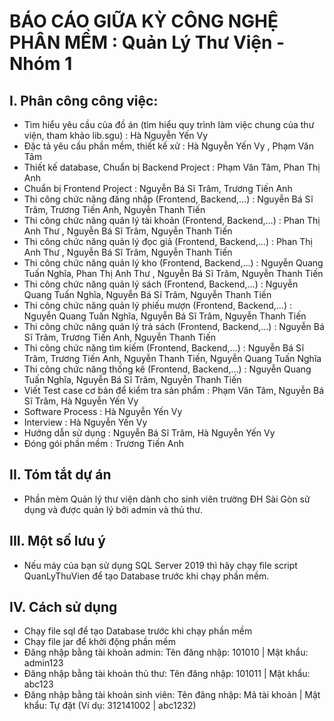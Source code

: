# BÁO CÁO GIỮA KỲ CÔNG NGHỆ PHÂN MỀM : Quản Lý Thư Viện - Nhóm 1

## I. Phân công công việc:
* Tìm hiểu yêu cầu của đồ án (tìm hiểu quy trình làm việc chung của thư viện, tham khảo lib.sgu) : Hà Nguyễn Yến Vy  
* Đặc tả yêu cầu phần mềm, thiết kế xử  : Hà Nguyễn Yến Vy , Phạm Văn Tâm
* Thiết kế database, Chuẩn bị Backend Project : Phạm Văn Tâm, Phan Thị Anh 
* Chuẩn bị Frontend Project : Nguyễn Bá Sĩ Trâm, Trương Tiến Anh
* Thi công chức năng đăng nhập (Frontend, Backend,…) : Nguyễn Bá Sĩ Trâm, Trương Tiến Anh, Nguyễn Thanh Tiến
* Thi công chức năng quản lý tài khoản (Frontend, Backend,…) : Phan Thị Anh Thư , Nguyễn Bá Sĩ Trâm, Nguyễn Thanh Tiến
* Thi công chức năng quản lý đọc giả (Frontend, Backend,…) : Phan Thị Anh Thư , Nguyễn Bá Sĩ Trâm, Nguyễn Thanh Tiến		
* Thi công chức năng quản lý kho (Frontend, Backend,…)	: Nguyễn Quang Tuấn Nghĩa, Phan Thị Anh Thư , Nguyễn Bá Sĩ Trâm, Nguyễn Thanh Tiến	
* Thi công chức năng quản lý sách (Frontend, Backend,…) : Nguyễn Quang Tuấn Nghĩa, Nguyễn Bá Sĩ Trâm, Nguyễn Thanh Tiến		
* Thi công chức năng quản lý phiếu mượn (Frontend, Backend,…) : Nguyễn Quang Tuấn Nghĩa, Nguyễn Bá Sĩ Trâm, Nguyễn Thanh Tiến		
* Thi công chức năng quản lý trả sách (Frontend, Backend,…) : Nguyễn Bá Sĩ Trâm, Trương Tiến Anh, Nguyễn Thanh Tiến	
* Thi công chức năng tìm kiếm (Frontend, Backend,…) :	Nguyễn Bá Sĩ Trâm, Trương Tiến Anh, Nguyễn Thanh Tiến, Nguyễn Quang Tuấn Nghĩa
* Thi công chức năng thống kê (Frontend, Backend,…) :	Nguyễn Quang Tuấn Nghĩa, Nguyễn Bá Sĩ Trâm, Nguyễn Thanh Tiến	
* Viết Test case cơ bản để kiểm tra sản phẩm : Phạm Văn Tâm, Nguyễn Bá Sĩ Trâm, Hà Nguyễn Yến Vy 
* Software Process : Hà Nguyễn Yến Vy 
* Interview : Hà Nguyễn Yến Vy
* Hướng dẫn sử dụng : Nguyễn Bá Sĩ Trâm, Hà Nguyễn Yến Vy 
* Đóng gói phần mềm : Trương Tiến Anh

## II. Tóm tắt dự án

* Phần mèm Quản lý thư viện dành cho sinh viên trường ĐH Sài Gòn sử dụng và được quản lý bởi admin và thủ thư.

## III. Một số lưu ý

* Nếu máy của bạn sử dụng SQL Server 2019 thì hãy chạy file script QuanLyThuVien để tạo Database trước khi chạy phần mềm.
  
## IV. Cách sử dụng
* Chạy file sql để tạo Database trước khi chạy phần mềm
* Chạy file jar để khởi động phần mềm
* Đăng nhập bằng tài khoản admin: Tên đăng nhập: 101010 | Mật khẩu: admin123
* Đăng nhập bằng tài khoản thủ thư: Tên đăng nhập: 101011 | Mật khẩu: abc123
* Đăng nhập bằng tài khoản sinh viên: Tên đăng nhập: Mã tài khoản | Mật khẩu: Tự đặt (Ví dụ: 312141002 | abc1232)

